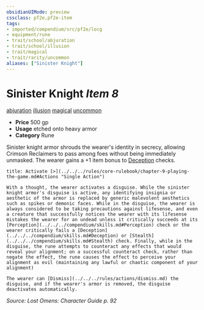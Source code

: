 ```yaml
---
obsidianUIMode: preview
cssclass: pf2e,pf2e-item
tags:
- imported/compendium/src/pf2e/locg
- equipment/rune
- trait/school/abjuration
- trait/school/illusion
- trait/magical
- trait/rarity/uncommon
aliases: ["Sinister Knight"]
---
```

# Sinister Knight *Item 8*  
[abjuration](abjuration.md)  [illusion](illusion.md)  [magical](magical.md)  [uncommon](uncommon.md)  

- **Price** 500 gp
- **Usage** etched onto heavy armor
- **Category** Rune

Sinister knight armor shrouds the wearer's identity in secrecy, allowing Crimson Reclaimers to pass among foes without being immediately unmasked. The wearer gains a +1 item bonus to [Deception](../../skills.md#Deception) checks.

```ad-embed-ability
title: Activate [>](../../../rules/core-rulebook/chapter-9-playing-the-game.md#Actions "Single Action")

With a thought, the wearer activates a disguise. While the sinister knight armor's disguise is active, any identifying insignia or aesthetic of the armor is replaced by generic malevolent aesthetics such as spikes or demonic faces. While in the disguise, the wearer is always considered to be taking precautions against lifesense, and even a creature that successfully notices the wearer with its lifesense mistakes the wearer for an undead unless it critically succeeds at its [Perception](../../../compendium/skills.md#Perception) check or the wearer critically fails a [Deception](../../../compendium/skills.md#Deception) or [Stealth](../../../compendium/skills.md#Stealth) check. Finally, while in the disguise, the rune attempts to counteract any effects that would reveal your alignment; on a successful counteract check, rather than negate the effect, the rune causes the effect to perceive your alignment as evil (maintaining any lawful or chaotic component of your alignment)

The wearer can [Dismiss](../../../rules/actions/dismiss.md) the disguise, and if the wearer's armor is removed, the disguise deactivates automatically.
```

*Source: Lost Omens: Character Guide p. 92*
